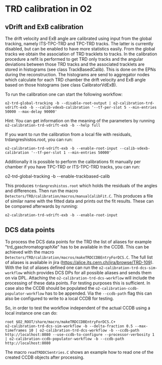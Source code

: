 <!-- doxy
\page refDetectorsTRDcalibration TRD calibration
/doxy -->

# TRD calibration in O2

## vDrift and ExB calibration

The drift velocity and ExB angle are calibrated using input from the global tracking, namely ITS-TPC-TRD and TPC-TRD tracks.
The latter is currently disabled, but can be enabled to have more statistics easily.
From the global tracks we obtain the association of TRD tracklets to tracks.
In the calibration procedure a refit is performed to get TRD only tracks and the angular deviations between those TRD tracks and the associated tracklets are stored in histograms (see class TrackBasedCalib).
This is done on the EPNs during the reconstruction.
The histograms are send to aggregator nodes which calculate for each TRD chamber the drift velocity and ExB angle based on those histograms (see class CalibratorVdExB).

To run the calibration one can start the following workflow:

    o2-trd-global-tracking -b --disable-root-output | o2-calibration-trd-vdrift-exb -b --calib-vdexb-calibration '--tf-per-slot 5 --min-entries 50000 --max-delay 90000'
    
Hint: You can get information on the meaning of the parameters by running `o2-calibration-trd-vdrift-exb -b --help full`

If you want to run the calibration from a local file with residuals, trdangreshistos.root, you can run:

    o2-calibration-trd-vdrift-exb -b --enable-root-input --calib-vdexb-calibration '--tf-per-slot 1 --min-entries 50000'

Additionally it is possible to perform the calibrations fit manually per chamber if you have TPC-TRD or ITS-TPC-TRD tracks, you can run:
   
   o2-trd-global-tracking -b --enable-trackbased-calib
   
This produces `trdangreshistos.root` which holds the residuals of the angles and differences.
Then run the macro `Detectors/TRD/calibration/macros/manualCalibFit.C`.
This produces a file of similar name with the fitted data and prints out the fit results.
These can be compared afterwards by running:

    o2-calibration-trd-vdrift-exb -b --enable-root-input

## DCS data points

To process the DCS data points for the TRD the list of aliases for example "trd_gaschromatographXe" has to be available in the CCDB. 
This can be achieved with the macro `Detectors/TRD/calibration/macros/makeTRDCCDBEntryForDCS.C`.
The full list of aliases is available in jira (https://alice.its.cern.ch/jira/browse/TRD-109).
With the list of aliases defined one can run the `o2-calibration-trd-dcs-sim-workflow` which provides DCS DPs for all possible aliases and sends them on via DPL.
Attaching the `o2-calibration-trd-dcs-workflow` will include the processing of these data points. 
For testing purposes this is sufficient. In case also the CCDB should be populated the `o2-calibration-ccdb-populator-workflow` has to be appended. 
Via the `--ccdb-path` flag this can also be configured to write to a local CCDB for testing.

So, in order to test the workflow independent of the actual CCDB using a local instance one can do:

    root $O2_ROOT/share/macro/makeTRDCCDBEntryForDCS.C+
    o2-calibration-trd-dcs-sim-workflow -b --delta-fraction 0.5 --max-timeframes 10 | o2-calibration-trd-dcs-workflow -b --ccdb-path http://localhost:8080 --use-ccdb-to-configure --processor-verbosity 1 | o2-calibration-ccdb-populator-workflow -b --ccdb-path http://localhost:8080

The macro `readTRDDCSentries.C` shows an example how to read one of the created CCDB objects after processing.
